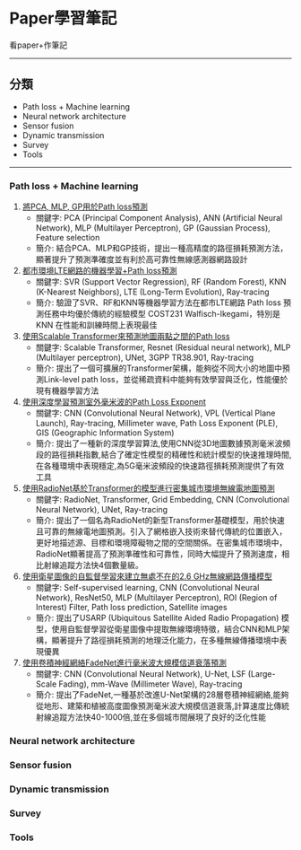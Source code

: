 # Paper學習筆記
看paper+作筆記

---
## 分類
- Path loss + Machine learning
- Neural network architecture
- Sensor fusion 
- Dynamic transmission
- Survey
- Tools

---
### Path loss + Machine learning
 1. [將PCA, MLP, GP用於Path loss預測](/Path_Loss_Prediction/Path_Loss_Prediction_Based_on_Machine_Learning_Techniques_Principal_Component_Analysis_Artificial_Neural_Network_and_Gaussian_Process/README.md)
    * 關鍵字: PCA (Principal Component Analysis), ANN (Artificial Neural Network), MLP (Multilayer Perceptron), GP (Gaussian Process), Feature selection 
    * 簡介: 結合PCA、MLP和GP技術，提出一種高精度的路徑損耗預測方法，顯著提升了預測準確度並有利於高可靠性無線感測器網路設計
 2. [都市環境LTE網路的機器學習+Path loss預測](/Path_Loss_Prediction/Machine_Learning-Based_Methods_for_Path_Loss_Prediction_in_Urban_Environment_for_LTE_Networks/README.md)
    * 關鍵字: SVR (Support Vector Regression), RF (Random Forest), KNN (K-Nearest Neighbors), LTE (Long-Term Evolution), Ray-tracing
    * 簡介: 驗證了SVR、RF和KNN等機器學習方法在都市LTE網路 Path loss 預測任務中均優於傳統的經驗模型 COST231 Walfisch-Ikegami，特別是 KNN 在性能和訓練時間上表現最佳
 3. [使用Scalable Transformer來預測地圖兩點之間的Path loss](/Path_Loss_Prediction/Transformer-Based_Neural_Surrogate_for_Link-Level_Path_Loss_Prediction_from_Variable-Sized_Maps/README.md)
    * 關鍵字: Scalable Transformer, Resnet (Residual neural network), MLP (Multilayer perceptron), UNet, 3GPP TR38.901, Ray-tracing
    * 簡介: 提出了一個可擴展的Transformer架構，能夠從不同大小的地圖中預測Link-level path loss，並從稀疏資料中能夠有效學習與泛化，性能優於現有機器學習方法
 4. [使用深度學習預測室外毫米波的Path Loss Exponent](/Path_Loss_Presiction/Path_Loss_Exponent_Prediction_for_Outdoor_Millimeter_Wave_Channels_through_Deep_Learning/README.md)
    * 關鍵字: CNN (Convolutional Neural Network), VPL (Vertical Plane Launch), Ray-tracing, Millimeter wave, Path Loss Exponent (PLE), GIS (Geographic Information System)
    * 簡介: 提出了一種新的深度學習算法,使用CNN從3D地圖數據預測毫米波頻段的路徑損耗指數,結合了確定性模型的精確性和統計模型的快速推理時間,在各種環境中表現穩定,為5G毫米波頻段的快速路徑損耗預測提供了有效工具
 5. [使用RadioNet基於Transformer的模型進行密集城市環境無線電地圖預測](/Path_Loss_Prediction/radionet/README.md)
    * 關鍵字: RadioNet, Transformer, Grid Embedding, CNN (Convolutional Neural Network), UNet, Ray-tracing
    * 簡介: 提出了一個名為RadioNet的新型Transformer基礎模型，用於快速且可靠的無線電地圖預測。引入了網格嵌入技術來替代傳統的位置嵌入，更好地描述源、目標和環境障礙物之間的空間關係。在密集城市環境中，RadioNet顯著提高了預測準確性和可靠性，同時大幅提升了預測速度，相比射線追蹤方法快4個數量級。
 6. [使用衛星圖像的自監督學習來建立無處不在的2.6 GHz無線網路傳播模型](/Path_Loss_Prediction/2.6_GHz_Radio_Propagation_Model_for_Wireless_Networks_Using_Self-Supervised_Learning/README.md)
    * 關鍵字: Self-supervised learning, CNN (Convolutional Neural Network), ResNet50, MLP (Multilayer Perceptron), ROI (Region of Interest) Filter, Path loss prediction, Satellite images
    * 簡介: 提出了USARP (Ubiquitous Satellite Aided Radio Propagation) 模型，使用自監督學習從衛星圖像中提取無線環境特徵，結合CNN和MLP架構，顯著提升了路徑損耗預測的地理泛化能力，在多種無線傳播環境中表現優異
 7. [使用卷積神經網絡FadeNet進行毫米波大規模信道衰落預測](/Path_Loss_Prediction/FadeNet_Deep_Learning-Based_mm-Wave_Large-Scale_Channel_Fading_Prediction_and_its_Applications/README.md)
    * 關鍵字: CNN (Convolutional Neural Network), U-Net, LSF (Large-Scale Fading), mm-Wave (Millimeter Wave), Ray-tracing
    * 簡介: 提出了FadeNet,一種基於改進U-Net架構的28層卷積神經網絡,能夠從地形、建築和植被高度圖像預測毫米波大規模信道衰落,計算速度比傳統射線追蹤方法快40-1000倍,並在多個城市間展現了良好的泛化性能
### Neural network architecture
### Sensor fusion 
### Dynamic transmission
### Survey
### Tools
